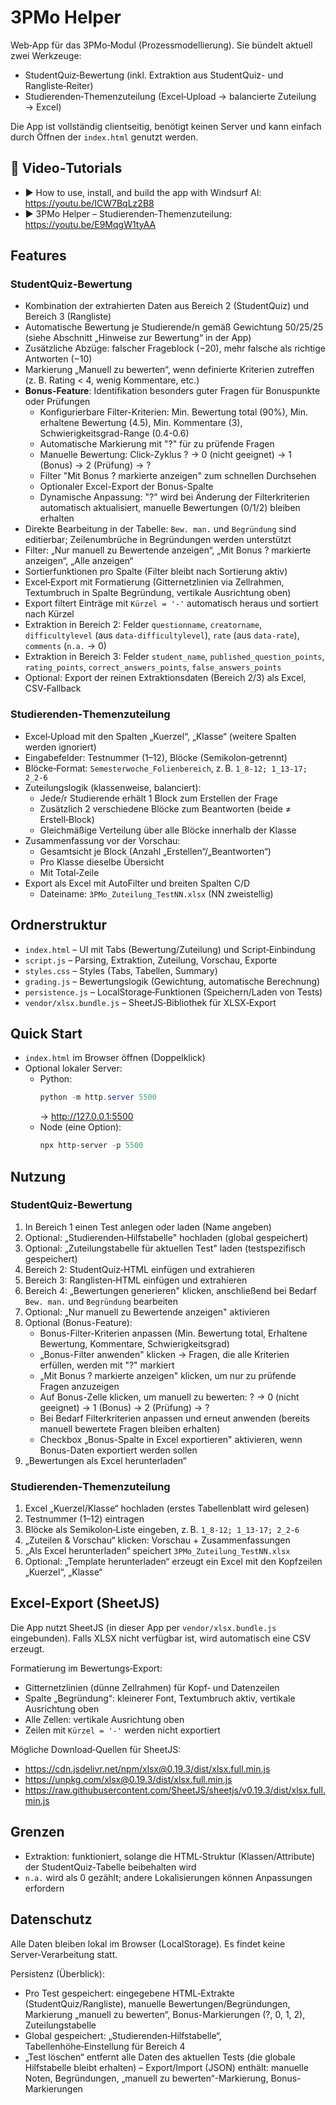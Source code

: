 # 3PMo Helper

Web‑App für das 3PMo‑Modul (Prozessmodellierung). Sie bündelt aktuell zwei Werkzeuge:

- StudentQuiz‑Bewertung (inkl. Extraktion aus StudentQuiz- und Rangliste‑Reiter)
- Studierenden‑Themenzuteilung (Excel‑Upload → balancierte Zuteilung → Excel)

Die App ist vollständig clientseitig, benötigt keinen Server und kann einfach durch Öffnen der `index.html` genutzt werden.

## 🎥 Video‑Tutorials
- ▶️ How to use, install, and build the app with Windsurf AI: https://youtu.be/ICW7BqLz2B8
- ▶️ 3PMo Helper – Studierenden‑Themenzuteilung: https://youtu.be/E9MqgW1tyAA

## Features

<!-- Ehemalige 'StudentQuiz‑Extraktor' Sektion entfernt; Extraktion ist Teil von 'StudentQuiz‑Bewertung'. -->

### StudentQuiz‑Bewertung
- Kombination der extrahierten Daten aus Bereich 2 (StudentQuiz) und Bereich 3 (Rangliste)
- Automatische Bewertung je Studierende/n gemäß Gewichtung 50/25/25 (siehe Abschnitt „Hinweise zur Bewertung“ in der App)
- Zusätzliche Abzüge: falscher Frageblock (−20), mehr falsche als richtige Antworten (−10)
- Markierung „Manuell zu bewerten“, wenn definierte Kriterien zutreffen (z. B. Rating < 4, wenig Kommentare, etc.)
- **Bonus-Feature**: Identifikation besonders guter Fragen für Bonuspunkte oder Prüfungen
  - Konfigurierbare Filter-Kriterien: Min. Bewertung total (90%), Min. erhaltene Bewertung (4.5), Min. Kommentare (3), Schwierigkeitsgrad-Range (0.4-0.6)
  - Automatische Markierung mit "?" für zu prüfende Fragen
  - Manuelle Bewertung: Click-Zyklus ? → 0 (nicht geeignet) → 1 (Bonus) → 2 (Prüfung) → ?
  - Filter "Mit Bonus ? markierte anzeigen" zum schnellen Durchsehen
  - Optionaler Excel-Export der Bonus-Spalte
  - Dynamische Anpassung: "?" wird bei Änderung der Filterkriterien automatisch aktualisiert, manuelle Bewertungen (0/1/2) bleiben erhalten
- Direkte Bearbeitung in der Tabelle: `Bew. man.` und `Begründung` sind editierbar; Zeilenumbrüche in Begründungen werden unterstützt
- Filter: „Nur manuell zu Bewertende anzeigen“, „Mit Bonus ? markierte anzeigen“, „Alle anzeigen“
- Sortierfunktionen pro Spalte (Filter bleibt nach Sortierung aktiv)
- Excel‑Export mit Formatierung (Gitternetzlinien via Zellrahmen, Textumbruch in Spalte Begründung, vertikale Ausrichtung oben)
- Export filtert Einträge mit `Kürzel = '-'` automatisch heraus und sortiert nach Kürzel
- Extraktion in Bereich 2: Felder `questionname`, `creatorname`, `difficultylevel` (aus `data-difficultylevel`), `rate` (aus `data-rate`), `comments` (`n.a.` → 0)
- Extraktion in Bereich 3: Felder `student_name`, `published_question_points`, `rating_points`, `correct_answers_points`, `false_answers_points`
- Optional: Export der reinen Extraktionsdaten (Bereich 2/3) als Excel, CSV‑Fallback

### Studierenden‑Themenzuteilung
- Excel‑Upload mit den Spalten „Kuerzel“, „Klasse“ (weitere Spalten werden ignoriert)
- Eingabefelder: Testnummer (1–12), Blöcke (Semikolon‑getrennt)
- Blöcke‑Format: `Semesterwoche_Folienbereich`, z. B. `1_8-12; 1_13-17; 2_2-6`
- Zuteilungslogik (klassenweise, balanciert):
  - Jede/r Studierende erhält 1 Block zum Erstellen der Frage
  - Zusätzlich 2 verschiedene Blöcke zum Beantworten (beide ≠ Erstell‑Block)
  - Gleichmäßige Verteilung über alle Blöcke innerhalb der Klasse
- Zusammenfassung vor der Vorschau:
  - Gesamtsicht je Block (Anzahl „Erstellen“/„Beantworten“)
  - Pro Klasse dieselbe Übersicht
  - Mit Total‑Zeile
- Export als Excel mit AutoFilter und breiten Spalten C/D
  - Dateiname: `3PMo_Zuteilung_TestNN.xlsx` (NN zweistellig)

## Ordnerstruktur
- `index.html` – UI mit Tabs (Bewertung/Zuteilung) und Script‑Einbindung
- `script.js` – Parsing, Extraktion, Zuteilung, Vorschau, Exporte
- `styles.css` – Styles (Tabs, Tabellen, Summary)
- `grading.js` – Bewertungslogik (Gewichtung, automatische Berechnung)
- `persistence.js` – LocalStorage‑Funktionen (Speichern/Laden von Tests)
- `vendor/xlsx.bundle.js` – SheetJS‑Bibliothek für XLSX‑Export

## Quick Start
- `index.html` im Browser öffnen (Doppelklick)
- Optional lokaler Server:
  - Python:
    ```powershell
    python -m http.server 5500
    ```
    → http://127.0.0.1:5500
  - Node (eine Option):
    ```powershell
    npx http-server -p 5500
    ```

## Nutzung

<!-- Ehemalige 'StudentQuiz‑Extraktor' Nutzungssektion entfernt; die Extraktion erfolgt in den Bereichen 2 und 3 des Bewertungstabs. -->

### StudentQuiz‑Bewertung
1. In Bereich 1 einen Test anlegen oder laden (Name angeben)
2. Optional: „Studierenden‑Hilfstabelle" hochladen (global gespeichert)
3. Optional: „Zuteilungstabelle für aktuellen Test" laden (testspezifisch gespeichert)
4. Bereich 2: StudentQuiz‑HTML einfügen und extrahieren
5. Bereich 3: Ranglisten‑HTML einfügen und extrahieren
6. Bereich 4: „Bewertungen generieren" klicken, anschließend bei Bedarf `Bew. man.` und `Begründung` bearbeiten
7. Optional: „Nur manuell zu Bewertende anzeigen" aktivieren
8. Optional (Bonus-Feature):
   - Bonus-Filter-Kriterien anpassen (Min. Bewertung total, Erhaltene Bewertung, Kommentare, Schwierigkeitsgrad)
   - „Bonus-Filter anwenden" klicken → Fragen, die alle Kriterien erfüllen, werden mit "?" markiert
   - „Mit Bonus ? markierte anzeigen" klicken, um nur zu prüfende Fragen anzuzeigen
   - Auf Bonus-Zelle klicken, um manuell zu bewerten: ? → 0 (nicht geeignet) → 1 (Bonus) → 2 (Prüfung) → ?
   - Bei Bedarf Filterkriterien anpassen und erneut anwenden (bereits manuell bewertete Fragen bleiben erhalten)
   - Checkbox „Bonus-Spalte in Excel exportieren" aktivieren, wenn Bonus-Daten exportiert werden sollen
9. „Bewertungen als Excel herunterladen“

### Studierenden‑Themenzuteilung
1. Excel „Kuerzel/Klasse“ hochladen (erstes Tabellenblatt wird gelesen)
2. Testnummer (1–12) eintragen
3. Blöcke als Semikolon‑Liste eingeben, z. B. `1_8-12; 1_13-17; 2_2-6`
4. „Zuteilen & Vorschau“ klicken: Vorschau + Zusammenfassungen
5. „Als Excel herunterladen“ speichert `3PMo_Zuteilung_TestNN.xlsx`
6. Optional: „Template herunterladen“ erzeugt ein Excel mit den Kopfzeilen „Kuerzel“, „Klasse“

## Excel‑Export (SheetJS)
Die App nutzt SheetJS (in dieser App per `vendor/xlsx.bundle.js` eingebunden). Falls XLSX nicht verfügbar ist, wird automatisch eine CSV erzeugt.

Formatierung im Bewertungs‑Export:
- Gitternetzlinien (dünne Zellrahmen) für Kopf‑ und Datenzeilen
- Spalte „Begründung“: kleinerer Font, Textumbruch aktiv, vertikale Ausrichtung oben
- Alle Zellen: vertikale Ausrichtung oben
- Zeilen mit `Kürzel = '-'` werden nicht exportiert

Mögliche Download‑Quellen für SheetJS:
- https://cdn.jsdelivr.net/npm/xlsx@0.19.3/dist/xlsx.full.min.js
- https://unpkg.com/xlsx@0.19.3/dist/xlsx.full.min.js
- https://raw.githubusercontent.com/SheetJS/sheetjs/v0.19.3/dist/xlsx.full.min.js

## Grenzen
- Extraktion: funktioniert, solange die HTML‑Struktur (Klassen/Attribute) der StudentQuiz‑Tabelle beibehalten wird
- `n.a.` wird als 0 gezählt; andere Lokalisierungen können Anpassungen erfordern

## Datenschutz
Alle Daten bleiben lokal im Browser (LocalStorage). Es findet keine Server‑Verarbeitung statt.

Persistenz (Überblick):
- Pro Test gespeichert: eingegebene HTML‑Extrakte (StudentQuiz/Rangliste), manuelle Bewertungen/Begründungen, Markierung „manuell zu bewerten“, Bonus-Markierungen (?, 0, 1, 2), Zuteilungstabelle
- Global gespeichert: „Studierenden‑Hilfstabelle“, Tabellenhöhe‑Einstellung für Bereich 4
- „Test löschen“ entfernt alle Daten des aktuellen Tests (die globale Hilfstabelle bleibt erhalten)
– Export/Import (JSON) enthält: manuelle Noten, Begründungen, „manuell zu bewerten“-Markierung, Bonus-Markierungen
